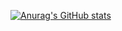 <div align="center">
  <a href="https://github.com/carol-herms">
</div>
  
[![Anurag's GitHub stats](https://github-readme-stats.vercel.app/api?username=carol-herms)](https://github.com/anuraghazra/github-readme-stats)

